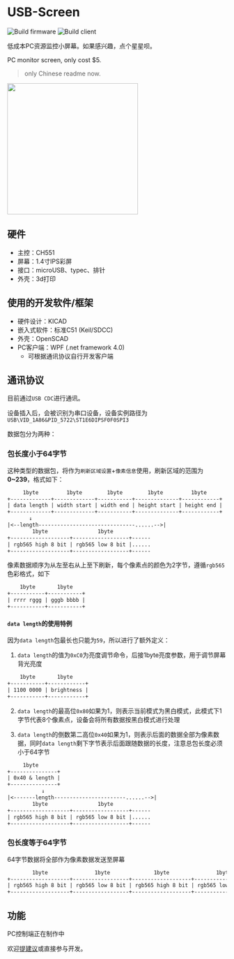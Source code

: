 # USB-Screen

![Build firmware](https://github.com/chenxuuu/USB-Screen/workflows/Build%20firmware/badge.svg)
![Build client](https://github.com/chenxuuu/USB-Screen/workflows/Build%20ProjectCDC/badge.svg)

低成本PC资源监控小屏幕。如果感兴趣，点个星星呗。

PC monitor screen, only cost $5.

> only Chinese readme now.

<img height="300" src="https://source.papapoi.com/wp-content/uploads/2020/10/pic-scaled.jpg"/>

## 硬件

- 主控：CH551
- 屏幕：1.4寸IPS彩屏
- 接口：microUSB、typec、排针
- 外壳：3d打印

## 使用的开发软件/框架

- 硬件设计：KICAD
- 嵌入式软件：标准C51 (Keil/SDCC)
- 外壳：OpenSCAD
- PC客户端：WPF (.net framework 4.0)
  - 可根据通讯协议自行开发客户端

## 通讯协议

目前通过`USB CDC`进行通讯。

设备插入后，会被识别为串口设备，设备实例路径为`USB\VID_1A86&PID_5722\ST1E6DIPSF0F0SPI3`

数据包分为两种：

### 包长度小于64字节

这种类型的数据包，将作为`刷新区域设置`+`像素信息`使用，刷新区域的范围为**0~239**，格式如下：

```txt
     1byte         1byte        1byte        1byte         1byte
+-------------+-------------+-----------+--------------+------------+
| data length | width start | width end | height start | height end |
+-------------+-------------+-----------+--------------+------------+
       ↓
|<--length-------------------------------......-->|
        1byte                1byte
+-------------------+------------------+------
| rgb565 high 8 bit | rgb565 low 8 bit |......
+-------------------+------------------+------
```

像素数据顺序为从左至右从上至下刷新，每个像素点的颜色为2字节，遵循`rgb565`色彩格式，如下

```txt
    1byte       1byte
+-----------+-----------+
| rrrr rggg | gggb bbbb |
+-----------+-----------+
```

#### `data length`的使用特例

因为`data length`包最长也只能为`59`，所以进行了额外定义：

1. `data length`的值为`0xC0`为亮度调节命令，后接1byte亮度参数，用于调节屏幕背光亮度
```txt
    1byte       1byte
+-----------+------------+
| 1100 0000 | brightness |
+-----------+------------+
```

2. `data length`的最高位`0x80`如果为1，则表示当前模式为黑白模式，此模式下1字节代表8个像素点，设备会将所有数据按黑白模式进行处理

3. `data length`的倒数第二高位`0x40`如果为1，则表示后面的数据全部为像素数据，同时`data length`剩下字节表示后面跟随数据的长度，注意总包长度必须小于64字节

```txt
     1byte
+---------------+
| 0x40 & length |
+---------------+
           ↓
|<-------length-----------------------......-->|
        1byte                1byte
+-------------------+------------------+------
| rgb565 high 8 bit | rgb565 low 8 bit |......
+-------------------+------------------+------
```

### 包长度等于64字节

64字节数据将全部作为像素数据发送至屏幕

```txt
        1byte               1byte              1byte               1byte
+-------------------+------------------+-------------------+------------------+---
| rgb565 high 8 bit | rgb565 low 8 bit | rgb565 high 8 bit | rgb565 low 8 bit |...
+-------------------+------------------+-------------------+------------------+---
```

## 功能

PC控制端正在制作中

欢迎[提建议](https://github.com/chenxuuu/USB-Screen/issues)或直接参与开发。

